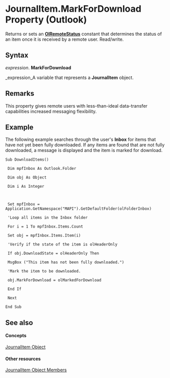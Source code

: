 
# JournalItem.MarkForDownload Property (Outlook)

Returns or sets an  **[OlRemoteStatus](2df0404c-26c9-87d4-6916-d75aff8e3fbc.md)** constant that determines the status of an item once it is received by a remote user. Read/write.


## Syntax

 _expression_. **MarkForDownload**

 _expression_A variable that represents a  **JournalItem** object.


## Remarks

This property gives remote users with less-than-ideal data-transfer capabilities increased messaging flexibility.


## Example

The following example searches through the user's  **Inbox** for items that have not yet been fully downloaded. If any items are found that are not fully downloaded, a message is displayed and the item is marked for download.


```
Sub DownloadItems() 
 
 Dim mpfInbox As Outlook.Folder 
 
 Dim obj As Object 
 
 Dim i As Integer 
 
 
 
 Set mpfInbox = Application.GetNamespace("MAPI").GetDefaultFolder(olFolderInbox) 
 
 'Loop all items in the Inbox folder 
 
 For i = 1 To mpfInbox.Items.Count 
 
 Set obj = mpfInbox.Items.Item(i) 
 
 'Verify if the state of the item is olHeaderOnly 
 
 If obj.DownloadState = olHeaderOnly Then 
 
 MsgBox ("This item has not been fully downloaded.") 
 
 'Mark the item to be downloaded. 
 
 obj.MarkForDownload = olMarkedForDownload 
 
 End If 
 
 Next 
 
End Sub
```


## See also


#### Concepts


 [JournalItem Object](6e850295-39f9-47b8-e866-9622e9958c69.md)
#### Other resources


 [JournalItem Object Members](13a0cd10-44bc-a167-c613-93985f698d95.md)
